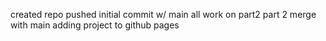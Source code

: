 created repo
pushed initial commit w/ main
all work on part2
part 2 merge with main
adding project to github pages